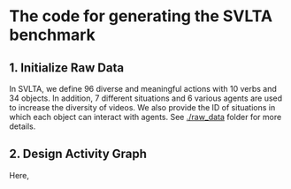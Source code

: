 # The code for generating the SVLTA benchmark

## 1. Initialize Raw Data
In SVLTA, we define 96 diverse and meaningful actions with 10 verbs and 34 objects. In addition, 7 different situations and 6 various agents are used to increase the diversity of videos. We also provide the ID of situations in which each object can interact with agents. See [./raw_data](https://github.com/SVLTA-Bench/SVLTA_Benchmark/tree/main/code/raw_data) folder for more details. 

## 2. Design Activity Graph
Here, 
